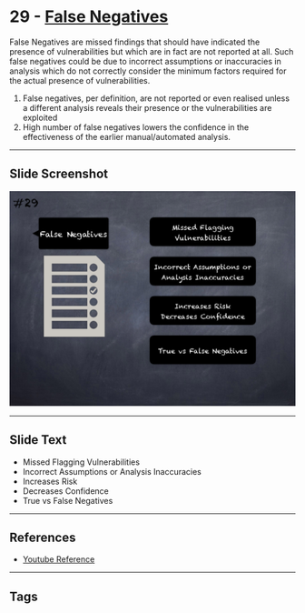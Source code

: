 
# 29 - [False Negatives](./False%20Negatives.md)

False Negatives are missed findings that should have indicated the presence of vulnerabilities but which are in fact are not reported at all. Such false negatives could be due to incorrect assumptions or inaccuracies in analysis which do not correctly consider the minimum factors required for the actual presence of vulnerabilities. 


1.  False negatives, per definition, are not reported or even realised unless a different analysis reveals their presence or the vulnerabilities are exploited
2.  High number of false negatives lowers the confidence in the effectiveness of the earlier manual/automated analysis.


___
## Slide Screenshot
![029.png](../../images/6.Audit%20Techniques%20and%20Tools%20101/029.png)
___
## Slide Text
- Missed Flagging Vulnerabilities
- Incorrect Assumptions or Analysis Inaccuracies
- Increases Risk
- Decreases Confidence
- True vs False Negatives
___
## References
- [Youtube Reference](https://youtu.be/QstpNY1IuqM?t=657)
___
## Tags
